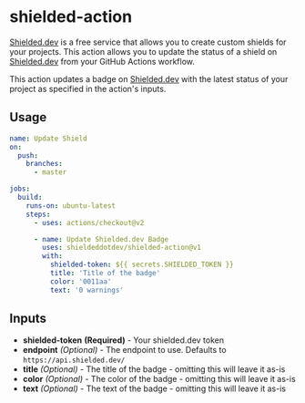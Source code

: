 # shielded-action

[Shielded.dev](https://shielded.dev) is a free service that allows you to create custom shields for your projects. This action allows you to update the status of a shield on [Shielded.dev](https://shielded.dev) from your GitHub Actions workflow.

This action updates a badge on [Shielded.dev](https://shielded.dev) with the latest status of your project as specified in the action's inputs.

## Usage

```yaml
name: Update Shield
on:
  push:
    branches:
      - master

jobs:
  build:
    runs-on: ubuntu-latest
    steps:
      - uses: actions/checkout@v2

      - name: Update Shielded.dev Badge
        uses: shieldeddotdev/shielded-action@v1
        with:
          shielded-token: ${{ secrets.SHIELDED_TOKEN }}
          title: 'Title of the badge'
          color: '0011aa'
          text: '0 warnings'
```

## Inputs

- **shielded-token** **(Required)** - Your shielded.dev token
- **endpoint** _(Optional)_ - The endpoint to use. Defaults to `https://api.shielded.dev/`
- **title** _(Optional)_ - The title of the badge - omitting this will leave it as-is
- **color** _(Optional)_ - The color of the badge - omitting this will leave it as-is
- **text** _(Optional)_ - The text of the badge - omitting this will leave it as-is
